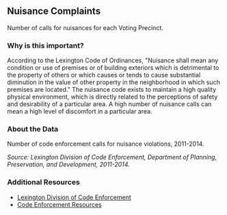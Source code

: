 ## Nuisance Complaints
Number of calls for nuisances for each Voting Precinct.

### Why is this important?
According to the Lexington Code of Ordinances, "Nuisance shall mean any condition or use of premises or of building exteriors which is detrimental to the property of others or which causes or tends to cause substantial diminution in the value of other property in the neighborhood in which such premises are located." The nuisance code exists to maintain a high quality physical environment, which is directly related to the perceptions of safety and desirability of a particular area. A high number of nuisance calls can mean a high level of discomfort in a particular area.

### About the Data
Number of code enforcement calls for nuisance violations, 2011-2014.

_Source: Lexington Division of Code Enforcement, Department of Planning, Preservation, and Development, 2011-2014._

### Additional Resources
+ [Lexington Division of Code Enforcement](http://www.lexingtonky.gov/index.aspx?page=950)
+ [Code Enforcement Resources](http://www.lexingtonky.gov/index.aspx?page=3192)
